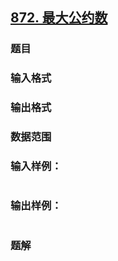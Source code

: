 ## [872. 最大公约数](https://www.acwing.com/problem/content/solution/874/1/)

### 题目

### 输入格式

### 输出格式

### 数据范围

### 输入样例：

```

```

### 输出样例：

```

```

### 题解